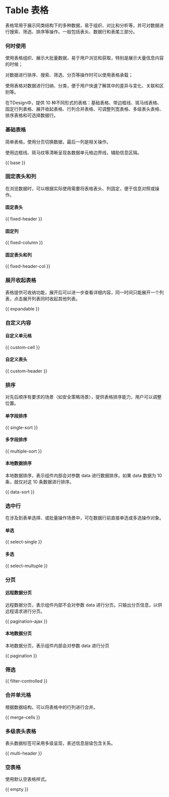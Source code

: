 # Table 表格

表格常用于展示同类结构下的多种数据，易于组织、对比和分析等，并可对数据进行搜索、筛选、排序等操作。一般包括表头、数据行和表尾三部分。

### 何时使用

使用表格组织、展示大批量数据，易于用户浏览和获取，特别是展示大量信息内容的时候；

对数据进行排序、搜索、筛选、分页等操作时可以使用表格承载；

使用表格对数据进行归纳、分类，便于用户快速了解其中的差异与变化、关联和区别等。

在TDesign中，提供 10 种不同形式的表格：基础表格、带边框线、斑马线表格、固定行列表格、展开收起表格、行列合并表格、可调整列宽表格、多级表头表格、排序表格和可选择数据行。


### 基础表格

简单表格，使用分页切换数据，最后一列是相关操作。

使用边框线、斑马纹等清晰呈现各数据单元格边界线，辅助信息区隔。

{{ base }}

### 固定表头和列


在浏览数据时，可以根据实际使用需要将表格表头、列固定，便于信息对照或操作。

#### 固定表头

{{ fixed-header }}

#### 固定列

{{ fixed-column }}

#### 固定表头和列

{{ fixed-header-col }}

### 展开收起表格

表格提供可收纳功能，展开后可以进一步查看详细内容，同一时间只能展开一个列表，点击展开列表同时收起其他列表。

{{ expandable }}

### 自定义内容

#### 自定义单元格

{{ custom-cell }}

#### 自定义表头

{{ custom-header }}

### 排序

对先后顺序有要求的场景（如安全策略场景），提供表格排序能力，用户可以调整位置。

#### 单字段排序

{{ single-sort }}

#### 多字段排序

{{ multiple-sort }}

#### 本地数据排序

本地数据排序，表示组件内部会对参数 data 进行数据排序。如果 data 数据为 10 条，就仅对这 10 条数据进行排序。

{{ data-sort }}

### 选中行

在涉及到表单选择、或批量操作场景中，可在数据行前直接单选或多选操作对象。

#### 单选

{{ select-single }}

#### 多选

{{ select-multuple }}
### 分页

#### 远程数据分页

远程数据分页，表示组件内部不会对参数 data 进行分页。只输出分页信息，以供远程请求进行分页。

{{ pagination-ajax }}
#### 本地数据分页

本地数据分页，表示组件内部会对参数 data 进行分页

{{ pagination }}

### 筛选

{{ filter-controlled }}

### 合并单元格

根据数据结构，可以将表格中的行列进行合并。

{{ merge-cells }}


### 多级表头表格

表头数据标签可采用多级呈现，表述信息层级包含关系。

{{ multi-header }}

### 空表格

使用默认空表格样式。

{{ empty }}
